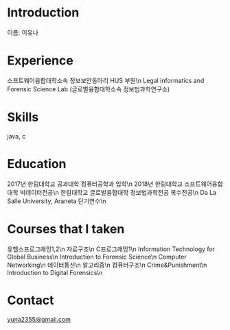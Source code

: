 # Introduction
이름: 이유나

# Experience
소프트웨어융합대학소속 정보보안동아리 HUS 부원\n
Legal informatics and Forensic Science Lab (글로벌융합대학소속 정보법과학연구소) 

# Skills
java, c

# Education
2017년 한림대학교 공과대학 컴퓨터공학과 입학\n
2018년 한림대학교 소프트웨어융합대학 빅데이터전공\n
	    한림대학교 글로벌융합대학 정보법과학전공 복수전공\n
    	Da La Salle University, Araneta 단기연수\n
      
# Courses that I taken
유헬스프로그래밍1,2\n
자료구조\n
C프로그래밍1\n
Information Technology for Global Business\n
Introduction to Forensic Science\n
Computer Networking\n
데이터통신\n
알고리즘\n
컴퓨터구조\n
Crime&Punishment\n
Introduction to Digital Forensics\n

# Contact
yuna2355@gmail.com
